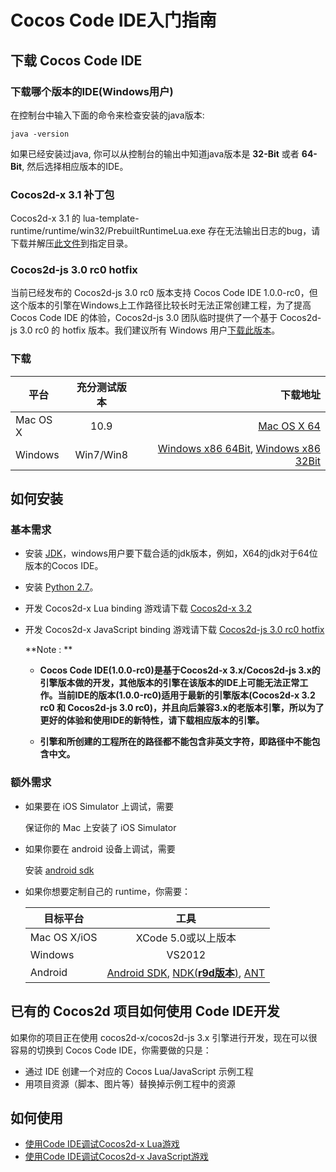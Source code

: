 Cocos Code IDE入门指南
=========================

下载 Cocos Code IDE
----------
### 下载哪个版本的IDE(Windows用户)
在控制台中输入下面的命令来检查安装的java版本:

`java -version`

如果已经安装过java, 你可以从控制台的输出中知道java版本是 **32-Bit** 或者 **64-Bit**, 然后选择相应版本的IDE。

### Cocos2d-x 3.1 补丁包
Cocos2d-x 3.1 的 lua-template-runtime/runtime/win32/PrebuiltRuntimeLua.exe 存在无法输出日志的bug，请下载并解压[此文件](http://cdn.cocos2d-x.org/cocos2dx-3.1-templates.zip)到指定目录。

### Cocos2d-js 3.0 rc0 hotfix
当前已经发布的 Cocos2d-js 3.0 rc0 版本支持 Cocos Code IDE 1.0.0-rc0，但这个版本的引擎在Windows上工作路径比较长时无法正常创建工程，为了提高 Cocos Code IDE 的体验，Cocos2d-js 3.0 团队临时提供了一个基于 Cocos2d-js 3.0 rc0 的 hotfix 版本。我们建议所有 Windows 用户[下载此版本][js engine download link]。

### 下载

| 平台        | 充分测试版本 | 下载地址 |
| ----------- |:--------------:| ----------------------:|
| Mac OS X      | 10.9 		| [Mac OS X 64][mac ide link] 
| Windows       | Win7/Win8     | [Windows x86 64Bit][windows ide 64 link], [Windows x86 32Bit][windows ide 32 link]|

如何安装
------------

### 基本需求

+ 安装 [JDK][JDK link]，windows用户要下载合适的jdk版本，例如，X64的jdk对于64位版本的Cocos IDE。
+ 安装 [Python 2.7][Python link]。
+ 开发 Cocos2d-x Lua binding 游戏请下载 [Cocos2d-x 3.2][lua engine download link]
+ 开发 Cocos2d-x JavaScript binding 游戏请下载 [Cocos2d-js 3.0 rc0 hotfix][js engine download link]

	**Note : **
	
	+ **Cocos Code IDE(1.0.0-rc0)是基于Cocos2d-x 3.x/Cocos2d-js 3.x的引擎版本做的开发，其他版本的引擎在该版本的IDE上可能无法正常工作。当前IDE的版本(1.0.0-rc0)适用于最新的引擎版本(Cocos2d-x 3.2 rc0 和 Cocos2d-js 3.0 rc0)，并且向后兼容3.x的老版本引擎，所以为了更好的体验和使用IDE的新特性，请下载相应版本的引擎。**
	
	+ **引擎和所创建的工程所在的路径都不能包含非英文字符，即路径中不能包含中文。**
	
### 额外需求

* 如果要在 iOS Simulator 上调试，需要

    保证你的 Mac 上安装了 iOS Simulator

* 如果你要在 android 设备上调试，需要

    安装 [android sdk][Android SDK link]

* 如果你想要定制自己的 runtime，你需要：

	| 目标平台      | 工具 |
	| ------------- |:----------------------------:|
	| Mac OS X/iOS      | XCode 5.0或以上版本 		|
	| Windows       | VS2012 |
	| Android       | [Android SDK][Android SDK link], [NDK(**r9d版本**)][NDK link], [ANT][ANT link] |
	
已有的 Cocos2d 项目如何使用 Code IDE开发
----------

如果你的项目正在使用 cocos2d-x/cocos2d-js 3.x 引擎进行开发，现在可以很容易的切换到 Cocos Code IDE，你需要做的只是：

* 通过 IDE 创建一个对应的 Cocos Lua/JavaScript 示例工程
* 用项目资源（脚本、图片等）替换掉示例工程中的资源

如何使用
----------

+ [使用Code IDE调试Cocos2d-x Lua游戏](../debug-lua/zh.md)
+ [使用Code IDE调试Cocos2d-x JavaScript游戏](../debug-js/zh.md)

[JDK link]: http://www.oracle.com/technetwork/java/javase/downloads/index.html
[Android SDK link]: https://developer.android.com/sdk/index.html?hl=sk
[NDK link]: https://developer.android.com/tools/sdk/ndk/
[ANT link]: http://ant.apache.org/
[Python link]: http://www.python.org/download
[lua engine download link]: http://www.cocos2d-x.org/download
[js engine download link]: http://www.cocos2d-x.org/filedown/cocos2d-js-v3.0-rc0-hotfix.zip
[mac ide link]: http://www.cocos2d-x.org/filedown/cocos-code-ide-mac64-1.0.0-rc0.zip
[windows ide 64 link]: http://www.cocos2d-x.org/filedown/cocos-code-ide-win64-1.0.0-rc0.zip
[windows ide 32 link]: http://www.cocos2d-x.org/filedown/cocos-code-ide-win32-1.0.0-rc0.zip
